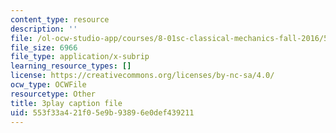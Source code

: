 ```yaml
---
content_type: resource
description: ''
file: /ol-ocw-studio-app/courses/8-01sc-classical-mechanics-fall-2016/553f33a421f05e9b93896e0def439211_d2POYCmmM8A.vtt
file_size: 6966
file_type: application/x-subrip
learning_resource_types: []
license: https://creativecommons.org/licenses/by-nc-sa/4.0/
ocw_type: OCWFile
resourcetype: Other
title: 3play caption file
uid: 553f33a4-21f0-5e9b-9389-6e0def439211
---
```

